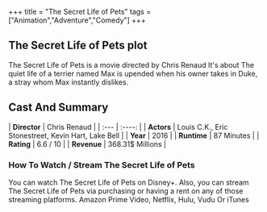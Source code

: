+++
title = "The Secret Life of Pets"
tags = ["Animation","Adventure","Comedy"]
+++
## The Secret Life of Pets plot
The Secret Life of Pets is a movie directed by Chris Renaud It's about The quiet life of a terrier named Max is upended when his owner takes in Duke, a stray whom Max instantly dislikes.
## Cast And Summary
| **Director**      | Chris Renaud |
    | :---        |    :----:   |
    |  **Actors** | Louis C.K., Eric Stonestreet, Kevin Hart, Lake Bell |
    | **Year**   | 2016    |
    |  **Runtime** | 87 Minutes |
    |  **Rating** | 6.6 / 10 | 
    |  **Revenue** | 368.31$ Millions |
### How To Watch / Stream The Secret Life of Pets
You can watch The Secret Life of Pets on Disney+.
Also, you can stream The Secret Life of Pets via purchasing or having a rent on any of those streaming platforms.
Amazon Prime Video, Netflix, Hulu, Vudu Or iTunes